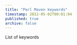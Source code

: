 ```yaml
---
title: "Perl Maven keywords"
timestamp: 2012-05-02T00:01:04
published: true
archive: false
---
```


List of keywords
